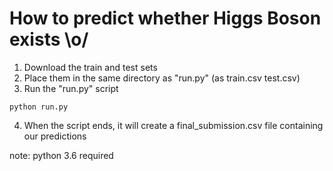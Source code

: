 # How to predict whether Higgs Boson exists \o/
1. Download the train and test sets
2. Place them in the same directory as "run.py" (as train.csv test.csv)
3. Run the "run.py" script
```
python run.py
```
4. When the script ends, it will create a final_submission.csv file containing our predictions

note: python 3.6 required
